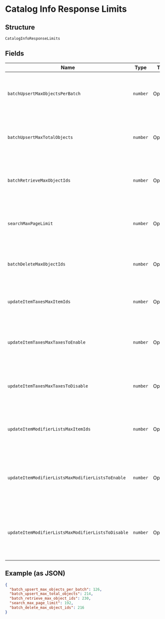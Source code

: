 
# Catalog Info Response Limits

## Structure

`CatalogInfoResponseLimits`

## Fields

| Name | Type | Tags | Description |
|  --- | --- | --- | --- |
| `batchUpsertMaxObjectsPerBatch` | `number` | Optional | The maximum number of objects that may appear within a single batch in a<br>`/v2/catalog/batch-upsert` request. |
| `batchUpsertMaxTotalObjects` | `number` | Optional | The maximum number of objects that may appear across all batches in a<br>`/v2/catalog/batch-upsert` request. |
| `batchRetrieveMaxObjectIds` | `number` | Optional | The maximum number of object IDs that may appear in a `/v2/catalog/batch-retrieve`<br>request. |
| `searchMaxPageLimit` | `number` | Optional | The maximum number of results that may be returned in a page of a<br>`/v2/catalog/search` response. |
| `batchDeleteMaxObjectIds` | `number` | Optional | The maximum number of object IDs that may be included in a single<br>`/v2/catalog/batch-delete` request. |
| `updateItemTaxesMaxItemIds` | `number` | Optional | The maximum number of item IDs that may be included in a single<br>`/v2/catalog/update-item-taxes` request. |
| `updateItemTaxesMaxTaxesToEnable` | `number` | Optional | The maximum number of tax IDs to be enabled that may be included in a single<br>`/v2/catalog/update-item-taxes` request. |
| `updateItemTaxesMaxTaxesToDisable` | `number` | Optional | The maximum number of tax IDs to be disabled that may be included in a single<br>`/v2/catalog/update-item-taxes` request. |
| `updateItemModifierListsMaxItemIds` | `number` | Optional | The maximum number of item IDs that may be included in a single<br>`/v2/catalog/update-item-modifier-lists` request. |
| `updateItemModifierListsMaxModifierListsToEnable` | `number` | Optional | The maximum number of modifier list IDs to be enabled that may be included in<br>a single `/v2/catalog/update-item-modifier-lists` request. |
| `updateItemModifierListsMaxModifierListsToDisable` | `number` | Optional | The maximum number of modifier list IDs to be disabled that may be included in<br>a single `/v2/catalog/update-item-modifier-lists` request. |

## Example (as JSON)

```json
{
  "batch_upsert_max_objects_per_batch": 126,
  "batch_upsert_max_total_objects": 214,
  "batch_retrieve_max_object_ids": 230,
  "search_max_page_limit": 192,
  "batch_delete_max_object_ids": 216
}
```

